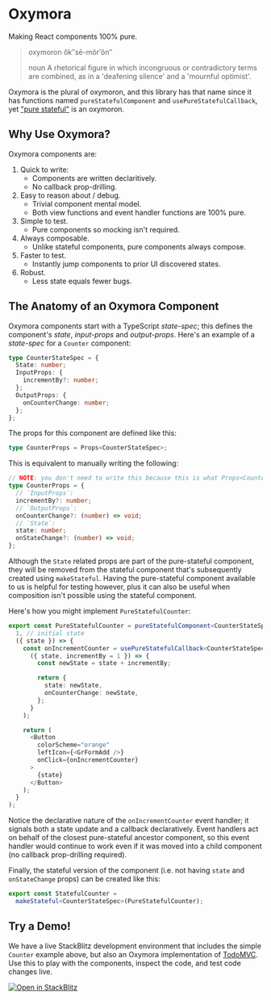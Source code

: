 # Oxymora

Making React components 100% pure.

> oxymoron
> ŏk″sē-môr′ŏn″
>
> noun
> A rhetorical figure in which incongruous or contradictory terms are combined, as in a 'deafening silence' and a 'mournful optimist'.

Oxymora is the plural of oxymoron, and this library has that name since it has functions named `pureStatefulComponent` and `usePureStatefulCallback`, yet ["pure stateful"](./docs/PURE_STATEFUL_COMPONENTS.md) is an oxymoron.

## Why Use Oxymora?

Oxymora components are:

1. Quick to write:
   - Components are written declaritively.
   - No callback prop-drilling.
2. Easy to reason about / debug.
   - Trivial component mental model.
   - Both view functions and event handler functions are 100% pure.
3. Simple to test.
   - Pure components so mocking isn't required.
4. Always composable.
   - Unlike stateful components, pure components always compose.
5. Faster to test.
   - Instantly jump components to prior UI discovered states.
6. Robust.
   - Less state equals fewer bugs.

## The Anatomy of an Oxymora Component

Oxymora components start with a TypeScript _state-spec_; this defines the component's _state_, _input-props_ and _output-props_. Here's an example of a _state-spec_ for a `Counter` component:

```ts
type CounterStateSpec = {
  State: number;
  InputProps: {
    incrementBy?: number;
  };
  OutputProps: {
    onCounterChange: number;
  };
};
```

The props for this component are defined like this:

```ts
type CounterProps = Props<CounterStateSpec>;
```

This is equivalent to manually writing the following:

```ts
// NOTE: you don't need to write this because this is what Props<CounterStateSpec> gives you:
type CounterProps = {
  // `InputProps`:
  incrementBy?: number;
  // `OutputProps`:
  onCounterChange?: (number) => void;
  // `State`:
  state: number;
  onStateChange?: (number) => void;
};
```

Although the `State` related props are part of the pure-stateful component, they will be removed from the stateful component that's subsequently created using `makeStateful`. Having the pure-stateful component available to us is helpful for testing however, plus it can also be useful when composition isn't possible using the stateful component.

Here's how you might implement `PureStatefulCounter`:

```ts
export const PureStatefulCounter = pureStatefulComponent<CounterStateSpec>(
  1, // initial state
  ({ state }) => {
    const onIncrementCounter = usePureStatefulCallback<CounterStateSpec>(
      ({ state, incrementBy = 1 }) => {
        const newState = state + incrementBy;

        return {
          state: newState,
          onCounterChange: newState,
        };
      }
    );

    return (
      <Button
        colorScheme="orange"
        leftIcon={<GrFormAdd />}
        onClick={onIncrementCounter}
      >
        {state}
      </Button>
    );
  }
);
```

Notice the declarative nature of the `onIncrementCounter` event handler; it signals both a state update and a callback declaratively. Event handlers act on behalf of the closest pure-stateful ancestor component, so this event handler would continue to work even if it was moved into a child component (no callback prop-drilling required).

Finally, the stateful version of the component (i.e. not having `state` and `onStateChange` props) can be created like this:

```ts
export const StatefulCounter =
  makeStateful<CounterStateSpec>(PureStatefulCounter);
```

## Try a Demo!

We have a live StackBlitz development environment that includes the simple `Counter` example above, but also an Oxymora implementation of [TodoMVC](https://todomvc.com/). Use this to play with the components, inspect the code, and test code changes live.

[![Open in StackBlitz](https://developer.stackblitz.com/img/open_in_stackblitz.svg)](https://stackblitz.com/github/dchambers/oxymora-monorepo/tree/master/examples/todomvc?terminal=dev&title=Oxyymora%20Todo%20MVC%20Example)
